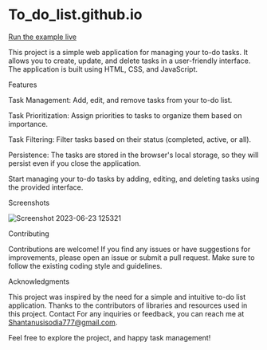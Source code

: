 # To_do_list.github.io

[Run the example live](https://shantanu-2127.github.io/To_do_list.github.io/)

This project is a simple web application for managing your to-do tasks. It allows you to create, update, and delete tasks in a user-friendly interface. The application is built using HTML, CSS, and JavaScript.

Features

Task Management: Add, edit, and remove tasks from your to-do list.

Task Prioritization: Assign priorities to tasks to organize them based on importance.

Task Filtering: Filter tasks based on their status (completed, active, or all).

Persistence: The tasks are stored in the browser's local storage, so they will persist even if you close the application.

Start managing your to-do tasks by adding, editing, and deleting tasks using the provided interface.

Screenshots

![Screenshot 2023-06-23 125321](https://github.com/Shantanu-2127/To_do_list.github.io/assets/72463363/d46b43c3-abd1-4384-83e6-5f1c50433d2c)


Contributing

Contributions are welcome! If you find any issues or have suggestions for improvements, please open an issue or submit a pull request. Make sure to follow the existing coding style and guidelines.


Acknowledgments

This project was inspired by the need for a simple and intuitive to-do list application.
Thanks to the contributors of libraries and resources used in this project.
Contact
For any inquiries or feedback, you can reach me at Shantanusisodia777@gmail.com.

Feel free to explore the project, and happy task management!
